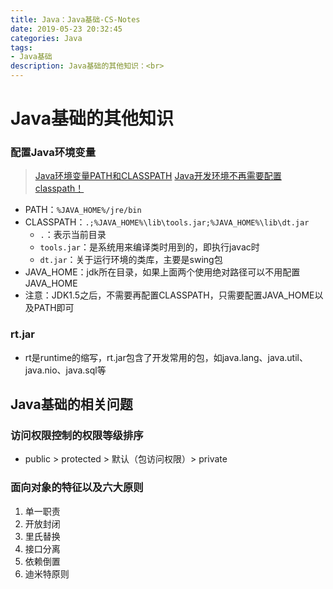 ```yaml
---
title: Java：Java基础-CS-Notes
date: 2019-05-23 20:32:45
categories: Java
tags: 
- Java基础
description: Java基础的其他知识：<br>
---
```


# Java基础的其他知识
### 配置Java环境变量
> [Java环境变量PATH和CLASSPATH](https://www.jianshu.com/p/d63b099cf283)
> [Java开发环境不再需要配置classpath！](https://juejin.im/post/5ce67fa1f265da1b6a346d16)

- PATH：`%JAVA_HOME%/jre/bin`
- CLASSPATH：`.;%JAVA_HOME%\lib\tools.jar;%JAVA_HOME%\lib\dt.jar`
	- `.`：表示当前目录
	- `tools.jar`：是系统用来编译类时用到的，即执行javac时
	- `dt.jar`：关于运行环境的类库，主要是swing包
- JAVA_HOME：jdk所在目录，如果上面两个使用绝对路径可以不用配置JAVA_HOME
- 注意：JDK1.5之后，不需要再配置CLASSPATH，只需要配置JAVA_HOME以及PATH即可

### rt.jar
- rt是runtime的缩写，rt.jar包含了开发常用的包，如java.lang、java.util、java.nio、java.sql等

## Java基础的相关问题
### 访问权限控制的权限等级排序
- public > protected > 默认（包访问权限）> private

### 面向对象的特征以及六大原则
1. 单一职责 
2. 开放封闭 
3. 里氏替换 
4. 接口分离 
5. 依赖倒置 
6. 迪米特原则

